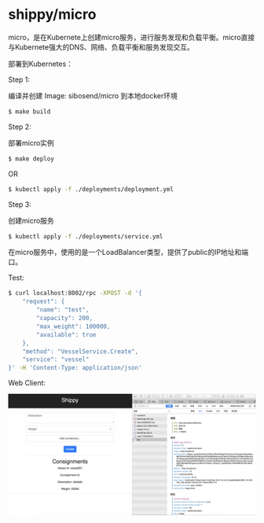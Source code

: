 # shippy/micro

micro，是在Kubernete上创建micro服务，进行服务发现和负载平衡。micro直接与Kubernete强大的DNS、网络、负载平衡和服务发现交互。

部署到Kubernetes：

Step 1:

编译并创建 Image: sibosend/micro 到本地docker环境

```sh
$ make build
```

Step 2:

部署micro实例

```sh
$ make deploy
```

OR

```sh
$ kubectl apply -f ./deployments/deployment.yml
```

Step 3:

创建micro服务

```sh
$ kubectl apply -f ./deployments/service.yml
```

在micro服务中，使用的是一个LoadBalancer类型，提供了public的IP地址和端口。

Test:

```sh
$ curl localhost:8002/rpc -XPOST -d '{
    "request": { 
        "name": "test", 
        "capacity": 200, 
        "max_weight": 100000, 
        "available": true 
    },
    "method": "VesselService.Create",
    "service": "vessel"
}' -H 'Content-Type: application/json'
```

Web Client:

<img src="https://raw.githubusercontent.com/sibosendteam/shippy/master/images/QQ20190723-143330@2x.png" alt="index">